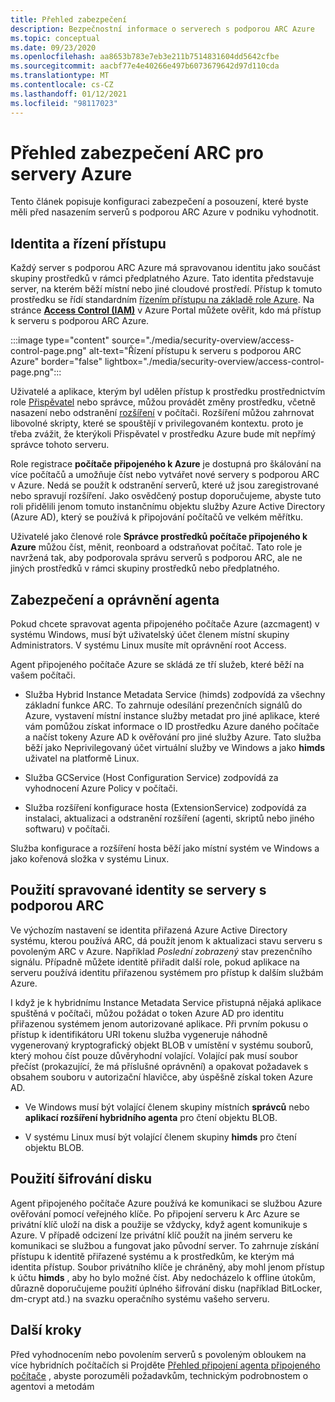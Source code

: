 ```yaml
---
title: Přehled zabezpečení
description: Bezpečnostní informace o serverech s podporou ARC Azure
ms.topic: conceptual
ms.date: 09/23/2020
ms.openlocfilehash: aa8653b783e7eb3e211b7514831604dd5642cfbe
ms.sourcegitcommit: aacbf77e4e40266e497b6073679642d97d110cda
ms.translationtype: MT
ms.contentlocale: cs-CZ
ms.lasthandoff: 01/12/2021
ms.locfileid: "98117023"
---
```

# <a name="azure-arc-for-servers-security-overview"></a>Přehled zabezpečení ARC pro servery Azure

Tento článek popisuje konfiguraci zabezpečení a posouzení, které byste měli před nasazením serverů s podporou ARC Azure v podniku vyhodnotit.

## <a name="identity-and-access-control"></a>Identita a řízení přístupu

Každý server s podporou ARC Azure má spravovanou identitu jako součást skupiny prostředků v rámci předplatného Azure. Tato identita představuje server, na kterém běží místní nebo jiné cloudové prostředí. Přístup k tomuto prostředku se řídí standardním [řízením přístupu na základě role Azure](../../role-based-access-control/overview.md). Na stránce [**Access Control (IAM)**](../../role-based-access-control/role-assignments-portal.md) v Azure Portal můžete ověřit, kdo má přístup k serveru s podporou ARC Azure.

:::image type="content" source="./media/security-overview/access-control-page.png" alt-text="Řízení přístupu k serveru s podporou ARC Azure" border="false" lightbox="./media/security-overview/access-control-page.png":::

Uživatelé a aplikace, kterým byl udělen přístup k prostředku prostřednictvím role [Přispěvatel](../../role-based-access-control/built-in-roles.md#contributor) nebo správce, můžou provádět změny prostředku, včetně nasazení nebo odstranění [rozšíření](manage-vm-extensions.md) v počítači. Rozšíření můžou zahrnovat libovolné skripty, které se spouštějí v privilegovaném kontextu. proto je třeba zvážit, že kterýkoli Přispěvatel v prostředku Azure bude mít nepřímý správce tohoto serveru.

Role registrace **počítače připojeného k Azure** je dostupná pro škálování na více počítačů a umožňuje číst nebo vytvářet nové servery s podporou ARC v Azure. Nedá se použít k odstranění serverů, které už jsou zaregistrované nebo spravují rozšíření. Jako osvědčený postup doporučujeme, abyste tuto roli přidělili jenom tomuto instančnímu objektu služby Azure Active Directory (Azure AD), který se používá k připojování počítačů ve velkém měřítku.

Uživatelé jako členové role **Správce prostředků počítače připojeného k Azure** můžou číst, měnit, reonboard a odstraňovat počítač. Tato role je navržená tak, aby podporovala správu serverů s podporou ARC, ale ne jiných prostředků v rámci skupiny prostředků nebo předplatného.

## <a name="agent-security-and-permissions"></a>Zabezpečení a oprávnění agenta

Pokud chcete spravovat agenta připojeného počítače Azure (azcmagent) v systému Windows, musí být uživatelský účet členem místní skupiny Administrators. V systému Linux musíte mít oprávnění root Access.

Agent připojeného počítače Azure se skládá ze tří služeb, které běží na vašem počítači.

* Služba Hybrid Instance Metadata Service (himds) zodpovídá za všechny základní funkce ARC. To zahrnuje odesílání prezenčních signálů do Azure, vystavení místní instance služby metadat pro jiné aplikace, které vám pomůžou získat informace o ID prostředku Azure daného počítače a načíst tokeny Azure AD k ověřování pro jiné služby Azure. Tato služba běží jako Neprivilegovaný účet virtuální služby ve Windows a jako **himds** uživatel na platformě Linux.

* Služba GCService (Host Configuration Service) zodpovídá za vyhodnocení Azure Policy v počítači.

* Služba rozšíření konfigurace hosta (ExtensionService) zodpovídá za instalaci, aktualizaci a odstranění rozšíření (agenti, skriptů nebo jiného softwaru) v počítači.

Služba konfigurace a rozšíření hosta běží jako místní systém ve Windows a jako kořenová složka v systému Linux.

## <a name="using-a-managed-identity-with-arc-enabled-servers"></a>Použití spravované identity se servery s podporou ARC

Ve výchozím nastavení se identita přiřazená Azure Active Directory systému, kterou používá ARC, dá použít jenom k aktualizaci stavu serveru s povoleným ARC v Azure. Například *Poslední zobrazený* stav prezenčního signálu. Případně můžete identitě přiřadit další role, pokud aplikace na serveru používá identitu přiřazenou systémem pro přístup k dalším službám Azure.

I když je k hybridnímu Instance Metadata Service přistupná nějaká aplikace spuštěná v počítači, můžou požádat o token Azure AD pro identitu přiřazenou systémem jenom autorizované aplikace. Při prvním pokusu o přístup k identifikátoru URI tokenu služba vygeneruje náhodně vygenerovaný kryptografický objekt BLOB v umístění v systému souborů, který mohou číst pouze důvěryhodní volající. Volající pak musí soubor přečíst (prokazující, že má příslušné oprávnění) a opakovat požadavek s obsahem souboru v autorizační hlavičce, aby úspěšně získal token Azure AD.

* Ve Windows musí být volající členem skupiny místních **správců** nebo **aplikací rozšíření hybridního agenta** pro čtení objektu BLOB.

* V systému Linux musí být volající členem skupiny **himds** pro čtení objektu BLOB.

## <a name="using-disk-encryption"></a>Použití šifrování disku

Agent připojeného počítače Azure používá ke komunikaci se službou Azure ověřování pomocí veřejného klíče. Po připojení serveru k Arc Azure se privátní klíč uloží na disk a použije se vždycky, když agent komunikuje s Azure. V případě odcizení lze privátní klíč použít na jiném serveru ke komunikaci se službou a fungovat jako původní server. To zahrnuje získání přístupu k identitě přiřazené systému a k prostředkům, ke kterým má identita přístup. Soubor privátního klíče je chráněný, aby mohl jenom přístup k účtu **himds** , aby ho bylo možné číst. Aby nedocházelo k offline útokům, důrazně doporučujeme použití úplného šifrování disku (například BitLocker, dm-crypt atd.) na svazku operačního systému vašeho serveru.

## <a name="next-steps"></a>Další kroky

Před vyhodnocením nebo povolením serverů s povoleným obloukem na více hybridních počítačích si Projděte [Přehled připojení agenta připojeného počítače](agent-overview.md) , abyste porozuměli požadavkům, technickým podrobnostem o agentovi a metodám
